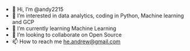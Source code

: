 - 👋 Hi, I’m @andy2215
- 👀 I’m interested in data analytics, coding in Python, Machine learning and GCP
- 🌱 I’m currently learning Machine Learning
- 💞️ I’m looking to collaborate on Open Source 
- 📫 How to reach me he.andrew@gmail.com

<!---
andy2215/andy2215 is a ✨ special ✨ repository because its `README.md` (this file) appears on your GitHub profile.
You can click the Preview link to take a look at your changes.
--->
